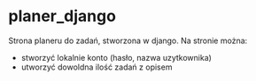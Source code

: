 # planer_django
Strona planeru do zadań, stworzona w django.
Na stronie można:
- stworzyć lokalnie konto (hasło, nazwa uzytkownika)
- utworzyć dowoldna ilość zadań z opisem


